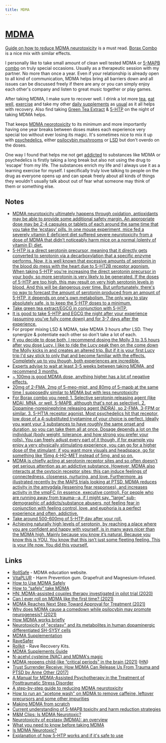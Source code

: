 ```yaml
---
title: MDMA
---
```


# [MDMA](https://psychonautwiki.org/wiki/MDMA)

[Guide on how to reduce MDMA neurotoxicity](https://www.reddit.com/r/Borax/comments/w5c1x/a_stepbystep_guide_to_reducing_mdma_neurotoxicity/) is a must read. [Borax Combo](https://www.reddit.com/r/Borax/comments/tufa3t/is_there_an_updated_version_of_the_mix/) is a nice mix with similar effects.

I personally like to take small amount of clean well tested MDMA or [5-MAPB combo](https://realchems.net/blue-bliss-pellets-2-fma-5-meo-mipt-5-mapb) on truly special occasions. Usually as a therapeutic session with my partner. No more than once a year. Even if your relationship is already open to all kind of communication, MDMA helps bring all barriers down and all issues can be discussed freely if there are any or you can simply enjoy each other's company and listen to great music together or play games.

After taking MDMA, I make sure to recover well. I drink a lot more [tea](../health/nutrition/drinks/tea.md), [eat well](../health/nutrition/nutrition.md), [exercise](../fitness/fitness.md) and take my other [daily supplements](../health/nutrition/supplements.md) as [usual](../focusing/habits.md) as it all helps with recovery. Also find taking [Green Tea Extract](https://nootropicsdepot.com/green-tea-extract-tablets-egcg/) & [5-HTP](https://drbvitamins.com/products/doctor-s-best-5-htp-enhanced-with-vitamins-b6-c-120-veggie-caps-8) on the night of taking MDMA helps.

That keeps [MDMA neorotoxicity](https://dancesafe.org/drug-information/is-mdma-neurotoxic/) to its minimum and more importantly having one year breaks between doses makes each experience very special too without ever losing its magic. It's sometimes nice to mix it up with [psychedelics](psychedelics/psychedelics.md), either [psilocybin mushrooms](psychedelics/tryptamines/tryptamines.md) or [LSD](psychedelics/lysergamides/lsd.md) but don't overdo on the doses.

One way I found that helps me not get [addicted](../psychology/addiction.md) to substances like MDMA or psychedelics is firstly taking a long break but also not using the drug to 'escape' from my life. The substances enrich my life and I always use it as a learning exercise for myself. I specifically truly love talking to people on the drug as everyone opens up and can speak freely about all kinds of things they wouldn't usually talk about out of fear what someone may think of them or something else.

## Notes

- [MDMA neurotoxicity ultimately happens through oxidation, antioxidants may be able to provide some additional safety margin. An appropriate dose may be 2-4 capsules or tablets of each around the same time that you take the ‘ecstasy’ pills. In one mouse experiment, mice fed a severely vitamin E deficient diet suffered severe neurotoxicity from a dose of MDMA that didn’t noticeably harm mice on a normal (plenty of vitamin E) diet.](https://dancesafe.org/drug-information/is-mdma-neurotoxic/)
- [5-HTP is a direct serotonin precursor, meaning that it directly gets converted to serotonin via a decarboxylation that a specific enzyme performs. Now, it is well known that excessive amounts of serotonin in the blood do mess with the heart due to 5-HT2B receptor agonism. When taking 5-HTP you're increasing the direct serotonin precursor in your body, so more serotonin is very likely to be generated. If the doses of 5-HTP are too high, this may result on very high serotonin levels in blood. And this will be dangerous over time. But unfortunately, there's no way to forecast the amount of serotonin produced from an amount of 5-HTP, it depends on one's own metabolism. The only way to stay absolutely safe, is to keep the 5-HTP doses to a minimum.](https://www.reddit.com/r/StackAdvice/comments/8a07qd/can_we_finally_end_the_debate_about_5htp_is_it/)
- [Take green tea extract/EGCG in conjunction with 5-HTP.](https://www.reddit.com/r/MDMA/comments/ykfj0i/people_who_roll_every_weekend_how_and_are_you_ok/)
- [It is good to take 5-HTP and EGCG the night after your experience (assuming you've fully come down) and for 3-7 days after the experience.](https://www.reddit.com/r/MDMA/comments/ng8dsk/how_long_before_taking_mdma_should_i_stop_taking/)
- For proper mixing LSD & MDMA, take MDMA 3 hours after LSD. They synergize & potentiate each other so don't take a lot of each.
- [If you decide to dose both, I recommend dosing the Molly 3 to 3.5 hours after you dose Lucy. I like to ride the Lucy peak then on the come down the Molly kicks in and creates an altered trip. But if it is your first Lucy trip I'd say stick to only that and become familiar with the effects. Completely up to you though, both experiences are incredible.](https://www.reddit.com/r/LSD/comments/bntg7c/_/en8y59a/?context=1)
- [Experts advise to wait at least 3-5 weeks between taking MDMA, and recommend 3 months.](https://www.reddit.com/r/MDMA/comments/ohdx5u/doing_mdma_every_day/)
- [~ 100mg is good MDMA dose, anything higher has a lot of negative effects.](https://www.reddit.com/r/RationalPsychonaut/comments/onyegg/mdma/)
- [20mg of 2-FMA, 2mg of 5-meo-mipt, and 80mg of 5-mapb at the same time | supposedly similar to MDMA but with less neurotoxicity](https://www.reddit.com/r/researchchemicals/comments/vfvuhq/whats_the_best_rc_for_parties/)
- [For Borax combo you need: 1. Selective serotonin releasing agent (like MDAI, MNA, or well, 5-MAPB, although that's not as selective). 2. Dopamine-norepinephrine releasing agent (NDRA), so 2-FMA, 3-FPM or similar. 3. 5-HT1A receptor agonist. Most psychedelics hit that receptor, low dose of a 4-substituted tryptamine of your choice is perfect. Ideally you want your 3 substances to have roughly the same onset and duration, so you can take them all at once. Dosage depends a lot on the individual (body weight, tolerance, and how strong you prefer your rolls). You can freely adjust every part of it though, if for example you enjoy a very physically stimulating experience, you can go for a higher dose of the stimulant; if you want more visuals and headspace, go for something like 15mg 4-HO-MET instead of 5mg, and so on.](https://www.reddit.com/r/Borax/comments/tufa3t/is_there_an_updated_version_of_the_mix/)
- [MDMA is chiefly acting at serotonin receptor sites and so often doesn't get serious attention as an addictive substance. However, MDMA also interacts at the oxytocin receptor sites; this can induce feelings of connectedness, closeness, nurturing, and love. Furthermore, as illustrated recently by the MAPS trials looking at PTSD, MDMA reduces activity in the amygdala (lessening fear responses), and increases activity in the vmpFC (in essence, executive control). For people who are running away from trauma--a, if I might say, "large" sub-demographic of addicts/substance abusers, not feeling fear in conjunction with feeling control, love, and euphoria is a perfect experience and often, addictive.](https://www.reddit.com/r/MDMA/comments/y9wy8l/can_someone_explain_why_mdma_isnt_as_addictive_as/)
- [Take around 500-600mg of 5-HTP day after your roll.](https://www.reddit.com/r/MDMA/comments/yer78m/finally_got_my_hands_on_this_how_often_should_i/)
- [Achieving naturally high levels of serotonin, by reaching a place where you are confident and happy with yourself, is in many ways nicer than the MDMA high. Mainly because you know it’s natural. Because you know this is YOU. You know that this isn’t just some fleeting feeling. This is your life now. You did this yourself.](https://www.reddit.com/r/MDMA/comments/ygww29/mdma_negative_effects_that_no_one_talks_about/)

## Links

- [RollSafe](https://rollsafe.org/) - MDMA education website.
- [VitaPLUR](http://www.vitaplur.io/) - Harm Prevention gum. Grapefruit and Magnesium-Infused.
- [How to Use MDMA Safely](https://www.youtube.com/watch?v=hLxNlxsVmZE)
- [How to “safely” take MDMA](http://matznerd.com/how-to-safely-take-mdma/)
- [HN: MDMA-assisted couples therapy investigated in pilot trial (2020)](https://news.ycombinator.com/item?id=25363777)
- [Can I ever roll on MDMA like the first time? (2021)](https://www.reddit.com/r/askdrugs/comments/kp54bq/can_i_ever_roll_on_mdma_like_the_first_time/)
- [MDMA Reaches Next Step Toward Approval for Treatment (2021)](https://www.nytimes.com/2021/05/03/health/mdma-approval.html)
- [Why does MDMA cause a comedown while psilocybin may promote neurogenesis? (2021)](https://www.reddit.com/r/AskDrugNerds/comments/ogdvnd/why_does_mdma_cause_a_comedown_while_psilocybin/)
- [How MDMA works briefly](https://www.reddit.com/r/MDMA/comments/oh3k1x/am_i_doing_mdma_too_frequently_what_are_the_risks/h4mp9t2)
- [Neurotoxicity of "ecstasy" and its metabolites in human dopaminergic differentiated SH-SY5Y cells](https://pubmed.ncbi.nlm.nih.gov/23194825/)
- [MDMA Supplementation](https://www.reddit.com/r/DrugNerds/comments/15m9sf/mdma_supplementation/)
- [RaveSafer](https://ravesafer.com/)
- [Rollkit](https://rollkit.com/) - Rave Recovery Kits.
- [MDMA Supplements Guide](http://www.usersnews.com.au/home/2019/12/18/supplements-guide)
- [N-acetyl cysteine (NAC) and MDMA's magic](https://www.reddit.com/r/MDMA/comments/fzgb10/nacetyl_cysteine_nac_and_mdmas_magic_pt5/)
- [MDMA reopens child-like “critical periods” in the brain (2021)](https://www.analyticalcannabis.com/articles/mdma-reopens-child-like-critical-periods-in-the-brain-to-promote-mental-healing-313357) ([HN](https://news.ycombinator.com/item?id=28467634))
- [Trust Surrender Receive: How MDMA Can Release Us From Trauma and PTSD by Anne Other (2017)](https://www.goodreads.com/book/show/36234395-trust-surrender-receive)
- [A Manual for MDMA-Assisted Psychotherapy in the Treatment of Posttraumatic Stress Disorder](https://s3-us-west-1.amazonaws.com/mapscontent/research-archive/published/MDMA-Assisted_Psychotherapy_Treatment_Manual_Version_6_FINAL.pdf)
- [A step-by-step guide to reducing MDMA neurotoxicity](https://www.reddit.com/r/Borax/comments/w5c1x/a_stepbystep_guide_to_reducing_mdma_neurotoxicity/)
- [How to run an "acetone wash" on MDMA to remove caffeine, leftover precursors and some other impurities](https://www.reddit.com/r/Borax/comments/pxccet/how_to_run_an_acetone_wash_on_mdma_to_remove/)
- [Making MDMA from scratch](https://www.reddit.com/r/Borax/comments/r738jn/making_mdma_from_scratch/)
- [Current understanding of 5-MAPB toxicity and harm reduction strategies](https://www.reddit.com/r/Borax/comments/s9e1ma/current_understanding_of_5mapb_toxicity_and_harm/)
- [M&M Clips: Is MDMA Neurotoxic?](https://www.youtube.com/watch?v=8JZ0Q0kjyDw)
- [Neurotoxicity of ecstasy (MDMA): an overview](https://pubmed.ncbi.nlm.nih.gov/20420572/)
- [What you need to know before taking MDMA](https://www.reddit.com/r/electricdaisycarnival/comments/36onfb/be_safe_guys_heres_what_you_need_to_know_about/)
- [Is MDMA Neurotoxic?](https://dancesafe.org/drug-information/is-mdma-neurotoxic/)
- [Explanation of how 5-HTP works and if it's safe to use](https://www.reddit.com/r/StackAdvice/comments/8a07qd/comment/dwvg1bj/)
